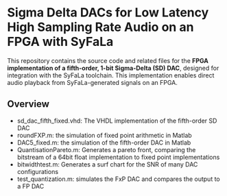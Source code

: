 # Sigma Delta DACs for Low Latency High Sampling Rate Audio on an FPGA with SyFaLa

This repository contains the source code and related files for the **FPGA implementation of a fifth-order, 1-bit Sigma-Delta (SD) DAC**, designed for integration with the SyFaLa toolchain. This implementation enables direct audio playback from SyFaLa-generated signals on an FPGA.

## Overview
- sd_dac_fifth_fixed.vhd: The VHDL implementation of the fifth-order SD DAC
- roundFXP.m: the simulation of fixed point arithmetic in Matlab
- DAC5_fixed.m: the simulation of the fifth-order DAC in Matlab
- QuantisationPareto.m: Generates a pareto front, comparing the bitstream of a 64bit float implementation to fixed point implementations
- bitwidthtest.m: Generates a surf chart for the SNR of many DAC configurations
- test_quantization.m: simulates the FxP DAC and compares the output to a FP DAC
